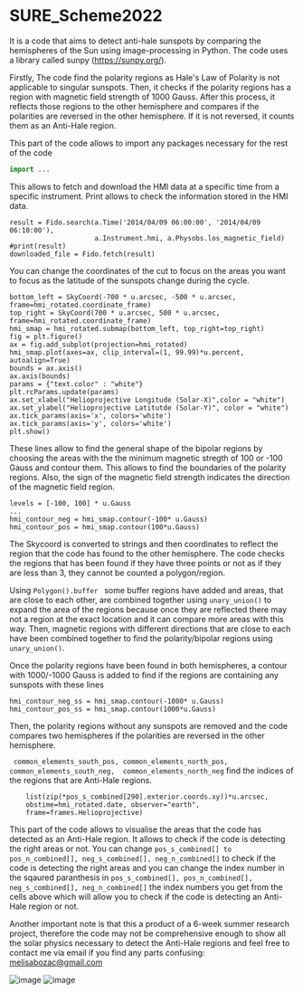 # SURE_Scheme2022
It is a code that aims to detect anti-hale sunspots by comparing the hemispheres of the Sun using image-processing in Python. The code uses a library called sunpy (https://sunpy.org/).

Firstly, The code find the polarity regions as Hale's Law of Polarity is not applicable to singular sunspots. Then, it checks if the polarity regions has a region with magnetic field strength of 1000 Gauss. After this process, it reflects those regions to the other hemisphere and compares if the polarities are reversed in the other hemisphere. If it is not reversed, it counts them as an Anti-Hale region. 


This part of the code allows to import any packages necessary for the rest of the code
```python
import ...
```

This allows to fetch and download the HMI data at a specific time from a specific instrument. Print allows to check the information stored in the HMI data.
```
result = Fido.search(a.Time('2014/04/09 06:00:00', '2014/04/09 06:10:00'), 
                     a.Instrument.hmi, a.Physobs.los_magnetic_field)
#print(result)
downloaded_file = Fido.fetch(result)
```

You can change the coordinates of the cut to focus on the areas you want to focus as the latitude of the sunspots change during the cycle.
```
bottom_left = SkyCoord(-700 * u.arcsec, -500 * u.arcsec, frame=hmi_rotated.coordinate_frame)
top_right = SkyCoord(700 * u.arcsec, 500 * u.arcsec, frame=hmi_rotated.coordinate_frame)
hmi_smap = hmi_rotated.submap(bottom_left, top_right=top_right)
fig = plt.figure()
ax = fig.add_subplot(projection=hmi_rotated)
hmi_smap.plot(axes=ax, clip_interval=(1, 99.99)*u.percent, autoalign=True)
bounds = ax.axis()
ax.axis(bounds)
params = {"text.color" : "white"}
plt.rcParams.update(params)
ax.set_xlabel("Helioprojective Longitude (Solar-X)",color = "white") 
ax.set_ylabel("Helioprojective Latitutde (Solar-Y)", color = "white")
ax.tick_params(axis='x', colors='white')
ax.tick_params(axis='y', colors='white')
plt.show()
```

These lines allow  to find the general shape of the bipolar regions by choosing the areas with the the minimum magnetic stregth of 100 or -100 Gauss and contour them. This allows to find the boundaries of the polarity regions. Also, the sign of the magnetic field strength indicates the direction of the magnetic field region.
```
levels = [-100, 100] * u.Gauss
...
hmi_contour_neg = hmi_smap.contour(-100* u.Gauss)
hmi_contour_pos = hmi_smap.contour(100*u.Gauss)
```

The Skycoord is converted to strings and then coordinates to reflect the region that the code has found to the other hemisphere. The code checks the regions that has been found if they have three points or not as if they are less than 3, they cannot be counted a polygon/region. 

Using ```Polygon().buffer ``` some buffer regions have added and areas, that are close to each other, are combined together using ```unary_union()``` to expand the area of the regions because once they are reflected there may not a region at the exact location and it can compare more areas with this way. Then, magnetic regions with different directions that are close to each have been combined together to find the polarity/bipolar regions using ```unary_union()```. 

Once the polarity regions have been found in both hemispheres, a contour with 1000/-1000 Gauss is added to find if the regions are containing any sunspots with these lines
```
hmi_contour_neg_ss = hmi_smap.contour(-1000* u.Gauss)
hmi_contour_pos_ss = hmi_smap.contour(1000*u.Gauss)
```
Then, the polarity regions without any sunspots are removed and the code compares two hemispheres if the polarities are reversed in the other hemisphere.

``` common_elements_south_pos, common_elements_north_pos, common_elements_south_neg,  common_elements_north_neg``` find the indices of the regions that are Anti-Hale regions.


```ch_boundary = SkyCoord(
    list(zip(*pos_s_combined[290].exterior.coords.xy))*u.arcsec,
    obstime=hmi_rotated.date, observer="earth",
    frame=frames.Helioprojective)
``` 
This part of the code allows to visualise the areas that the code has detected as an Anti-Hale region. It allows to check if the code is detecting the right areas or not. You can change ```pos_s_combined[] to pos_n_combined[], neg_s_combined[], neg_n_combined[]``` to check if the code is detecting the right areas and you can change the index number in the sqaured paranthesis in ```pos_s_combined[], pos_n_combined[], neg_s_combined[], neg_n_combined[]``` the index numbers you get from the cells above which will allow you to check if the code is detecting an Anti-Hale  region or not.


Another important note is that this a product of a 6-week summer research project, therefore the code may not be comprehensive enough to show all the solar physics necessary to detect the Anti-Hale regions and feel free to contact me via email if you find any parts confusing: melisabozac@gmail.com


![image](https://user-images.githubusercontent.com/34107944/201670007-c5576b12-5616-4bf8-baea-087ab68fef08.png)
![image](https://user-images.githubusercontent.com/34107944/201670077-abc6c865-0b12-4039-9c0e-0fa1ef80da95.png)
